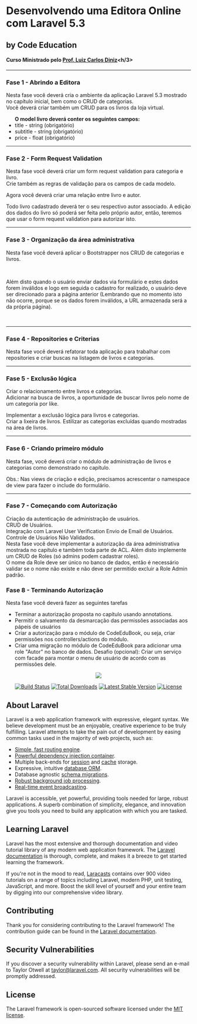 # Desenvolvendo uma Editora Online com Laravel 5.3
## by Code Education
#### Curso Ministrado pelo <a href="https://about.me/carlosluiz">Prof. Luiz Carlos Diniz</a><h/3>
<hr/>

### Fase 1 - Abrindo a Editora
<p>Nesta fase você deverá cria o ambiente da aplicação Laravel 5.3 mostrado no capítulo inicial, bem como o CRUD de categorias.</br>
Você deverá criar também um CRUD para os livros da loja virtual.</br></p>
<ul>
<b>O model livro deverá conter os seguintes campos:</b>
<li>title - string (obrigatório)</li>
<li>subtitle - string (obrigatório)</li>
<li>price - float (obrigatório)</li>
</ul>
<hr/>

### Fase 2 - Form Request Validation
<p>Nesta fase você deverá criar um form request validation para categoria e livro.</br>
Crie também as regras de validação para os campos de cada modelo.</br></p>
<p>Agora você deverá criar uma relação entre livro e autor.</p>
<p>Todo livro cadastrado deverá ter o seu respectivo autor associado.
   A edição dos dados do livro só poderá ser feita pelo próprio autor, então, teremos que usar o form request validation para autorizar isto.</p>
<hr/>

### Fase 3 - Organização da área administrativa
<p>Nesta fase você deverá aplicar o Bootstrapper nos CRUD de categorias e livros.</p></br>
<p>Além disto quando o usuário enviar dados via formulário e estes dados forem inválidos e logo em seguida o cadastro for realizado, o usuário deve ser direcionado para a página anterior (Lembrando que no momento isto não ocorre, porque se os dados forem inválidos, a URL armazenada será a da própria página).</p></br>
<hr/>

### Fase 4 - Repositories e Criterias
<p>Nesta fase você deverá refatorar toda aplicação para trabalhar com repositories e criar buscas na listagem de livros e categorias.</p> 
<hr/>

### Fase 5 - Exclusão lógica
Criar o relacionamento entre livros e categorias.<br>
Adicionar na busca de livros, a oportunidade de buscar livros pelo nome de um categoria por like.<br>
<p>Implementar a exclusão lógica para livros e categorias.<br>
Criar a lixeira de livros.
Estilizar as categorias excluídas quando mostradas na área de livros.
<hr>

### Fase 6 - Criando primeiro módulo
Nesta fase, você deverá criar o módulo de administração de livros e categorias como demonstrado no capítulo.<br>
<p>Obs.: Nas views de criação e edição, precisamos acrescentar o namespace de view para fazer o include do formulário.</p>
<hr/>

### Fase 7 - Começando com Autorização
Criação da autenticação de administração de usuários.<br>
CRUD de Usuários.<br>
Integração com Laravel User Verification
Envio de Email de Usuários.<br>
Controle de Usuários Não Validados.<br>
Nesta fase você deve implementar a autorização da área administrativa mostrada no capítulo e também toda parte de ACL. Além disto implemente um CRUD de Roles (só admins podem cadastrar roles).<br>
O nome da Role deve ser único no banco de dados, então é necessário validar se o nome não existe e não deve ser permitido excluir a Role Admin padrão.

### Fase 8 - Terminando Autorização
Nesta fase você deverá fazer as seguintes tarefas
* Terminar a autorização proposta no capítulo usando annotations.
* Permitir o salvamento da desmarcação das permissões associadas aos pápeis de usuários
* Criar a autorização para o módulo de CodeEduBook, ou seja, criar permissões nos controllers/actions do módulo.
* Criar uma migração no módulo de CodeEduBook para adicionar uma role "Autor" no banco de dados.
Desafio (opcional): Criar um serviço com facade para montar o menu de usuário de acordo com as permissões dele.

<p align="center"><img src="https://laravel.com/assets/img/components/logo-laravel.svg"></p>

<p align="center">
<a href="https://travis-ci.org/laravel/framework"><img src="https://travis-ci.org/laravel/framework.svg" alt="Build Status"></a>
<a href="https://packagist.org/packages/laravel/framework"><img src="https://poser.pugx.org/laravel/framework/d/total.svg" alt="Total Downloads"></a>
<a href="https://packagist.org/packages/laravel/framework"><img src="https://poser.pugx.org/laravel/framework/v/stable.svg" alt="Latest Stable Version"></a>
<a href="https://packagist.org/packages/laravel/framework"><img src="https://poser.pugx.org/laravel/framework/license.svg" alt="License"></a>
</p>

## About Laravel

Laravel is a web application framework with expressive, elegant syntax. We believe development must be an enjoyable, creative experience to be truly fulfilling. Laravel attempts to take the pain out of development by easing common tasks used in the majority of web projects, such as:

- [Simple, fast routing engine](https://laravel.com/docs/routing).
- [Powerful dependency injection container](https://laravel.com/docs/container).
- Multiple back-ends for [session](https://laravel.com/docs/session) and [cache](https://laravel.com/docs/cache) storage.
- Expressive, intuitive [database ORM](https://laravel.com/docs/eloquent).
- Database agnostic [schema migrations](https://laravel.com/docs/migrations).
- [Robust background job processing](https://laravel.com/docs/queues).
- [Real-time event broadcasting](https://laravel.com/docs/broadcasting).

Laravel is accessible, yet powerful, providing tools needed for large, robust applications. A superb combination of simplicity, elegance, and innovation give you tools you need to build any application with which you are tasked.

## Learning Laravel

Laravel has the most extensive and thorough documentation and video tutorial library of any modern web application framework. The [Laravel documentation](https://laravel.com/docs) is thorough, complete, and makes it a breeze to get started learning the framework.

If you're not in the mood to read, [Laracasts](https://laracasts.com) contains over 900 video tutorials on a range of topics including Laravel, modern PHP, unit testing, JavaScript, and more. Boost the skill level of yourself and your entire team by digging into our comprehensive video library.

## Contributing

Thank you for considering contributing to the Laravel framework! The contribution guide can be found in the [Laravel documentation](http://laravel.com/docs/contributions).

## Security Vulnerabilities

If you discover a security vulnerability within Laravel, please send an e-mail to Taylor Otwell at taylor@laravel.com. All security vulnerabilities will be promptly addressed.

## License

The Laravel framework is open-sourced software licensed under the [MIT license](http://opensource.org/licenses/MIT).
